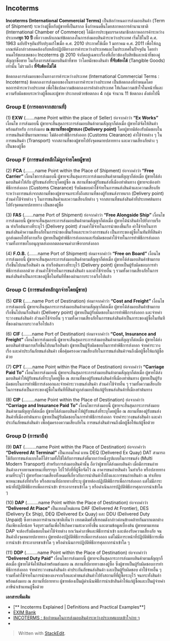 ## Incoterms 

**Incoterms (International Commercial Terms)** เป็นข้อกำหนดการส่งมอบสินค้า (Term of Shipment) ระหว่างผู้ซื้อกับผู้ขายที่เป็นสากล ซึ่งกำหนดขึ้นโดยสภาหอการค้านานาชาติ (International Chamber of Commerce) ได้มีการประชุมบรรดาสมาชิกสภาหอการค้าระหว่างประเทศ**ทุก 10 ปี** เพื่อวางหลักเกณฑ์ข้อตกลงในการส่งมอบสินค้าระหว่างประเทศ เริ่มใช้ในปี ค.ศ. 1963 ฉบับปัจจุบันปรับปรุงแก้ไขเมื่อ ค.ศ. 2010 ประกาศใช้เมื่อ 1 มกราคม ค.ศ. 2011 เพื่อให้กฎเกณฑ์ดังกล่าวสอดคล้องกับหลักปฏิบัติทางการค้าระหว่างประเทศและในประเทศในปัจจุบัน โดยกําหนดให้ขอบเขตของ Incoterms @ 2010 จํากัดอยู่เฉพาะเรื่องที่เกี่ยวข้องกับสิทธิและหน้าที่ของคู่สัญญาซื้อขาย ในเรื่องการสส่งมอบสินค้าที่ขาย ว่าโดยนัยของสินค้า **ที่จับต้องได้** (Tangible Goods) เท่านั้น ไม่รวมถึง **ที่จับต้องไม่ได้**

ข้อตกลงการส่งมอบของในทางการค้าระหว่างประเทศ (International Commercial Terms : Incoterms) ข้อตกลงการส่งมอบของในทางการค้าระหว่างประเทศ  เป็นข้อตกลงที่กำหนดโดยหอการค้าระหว่างประเทศ เพื่อใช้แปลความข้อตกลงการค้าต่างประเทศ ให้เกิดความเข้าใจในหน้าที่และความรับผิดชอบระหว่างผู้ซื้อและผู้ขาย ประกอบด้วยข้อตกลง 4 กลุ่ม จำนวน 11 ข้อตกลง ดังต่อไปนี้

### Group E (การออกจากสถานที่)

(1) **EXW** (…….name Point within the place of Seller) ย่อจากคำว่า **“Ex Works”** เงื่อนไข
การส่งมอบนี้ ผู้ขายจะสิ้นสุดภาระการส่งมอบสินค้าตามสัญญาก็ต่อเมื่อ ผู้ขายได้จัดให้สินค้าพร้อมสำหรับ
การส่งมอบ **ณ สถานที่ของผู้ขายเอง (Delivery point)** โดยผู้ขายมิต้องรับผิดชอบในการขนสินค้าขึ้นยานพาหนะ ไม่ต้องทำพิธีการส่งออก (Customs Clearance) ค่าใช้จ่ายต่าง ๆ ในการขนสินค้า (Transport) จากสถานที่ของผู้ขายไปยังจุดหมายปลายทาง และความเสี่ยงภัยต่าง ๆ เป็นของผู้ซื้อ 

### Group F (การขนส่งหลักไม่ถูกจ่ายโดยผู้ขาย)

(2) **FCA** (……..name Point within the Place of Shipment) ย่อจากคำว่า **“Free Carrier”** เงื่อนไขการส่งมอบนี้ ผู้ขายจะสิ้นสุดภาระการส่งมอบสินค้าตามสัญญาก็ต่อเมื่อ ผู้ขายได้ส่งมอบสินค้าให้กับ
ผู้รับขนส่งที่ระบุโดยผู้ซื้อ ณ สถานที่ของผู้รับขนส่งที่เมืองท่าต้นทาง ผู้ขายจะต้องทำพิธีการส่งออก (Customs Clearance) รับผิดชอบค่าใช้จ่ายในการขนส่งสินค้าและความเสี่ยงภัยระหว่างการขนส่งจากสถานที่ของผู้ขายจนกระทั่งถึงสถานที่ของผู้รับขนส่งรายแรก (Delivery point) ส่วนค่าใช้จ่ายต่าง ๆ ในการขนสินค้าและความเสี่ยงภัยต่าง ๆ จากสถานที่ขนส่งสินค้าที่ประเทศต้นทาง ไปยังจุดหมายปลายทาง เป็นของผู้ซื้อ 

(3) **FAS** (…….name Port of Shipment) ย่อจากคำว่า **“Free Alongside Ship”** เงื่อนไขการส่งมอบนี้ ผู้ขายจะสิ้นสุดภาระการส่งมอบสินค้าตามสัญญาก็ต่อเมื่อ ผู้ขายได้นำสินค้าไปยังกาบเรือ ณ ท่าเรือต้นทางที่ระบุไว้ (Delivery point) ส่วนค่าใช้จ่ายในการนำของขึ้นเรือ ค่าใช้จ่ายในการขนส่งสินค้าความเสี่ยงภัยในการนำของขึ้นเรือและระหว่างการขนส่ง เป็นภาระของผู้ซื้อในทันทีที่สินค้าถูกส่งมอบไปยังกาบเรือ ผู้ขายเป็นผู้ทำพิธีการส่งออกและรับผิดชอบค่าใช้จ่ายในการทำพิธีการส่งออก รวมทั้งการขอใบอนุญาตส่งออกตลอดจนค่าภาษีอากรส่งออก 

(4) **F.O.B.** (…….name Port of Shipment) ย่อมาจากคำว่า **“Free on Board”** เงื่อนไขการส่งมอบนี้ ผู้ขายจะสิ้นสุดภาระการส่งมอบสินค้าตามสัญญาก็ต่อเมื่อ ผู้ขายได้ส่งมอบสินค้าข้ามกาบเรือขึ้นไปบนเรือสินค้า ณ ท่าเรือต้นทางที่ระบุไว้  (Delivery point) ผู้ขายเป็นผู้รับผิดชอบการทำพิธีการส่งออกด้วย ส่วนค่าใช้จ่ายในการขนส่งสินค้า และค่าใช้จ่ายอื่น ๆ รวมทั้งความเสี่ยงภัยในการขนส่งสินค้าเป็นภาระของผู้ซื้อในทันทีที่ของผ่านกาบระวางเรือไปแล้ว 

### Group C (การขนส่งหลักถูกจ่ายโดยผู้ขาย)

(5) **CFR** (……name Port of Destination) ย่อมาจากคำว่า **“Cost and Freight”** เงื่อนไขการส่งมอบนี้ ผู้ขายจะสิ้นสุดภาระการส่งมอบสินค้าตามสัญญาก็ต่อเมื่อ ผู้ขายได้ส่งมอบสินค้าข้ามกาบเรือขึ้นไปบนเรือสินค้า (Delivery point) ผู้ขายเป็นผู้รับผิดชอบในการทำพิธีการส่งออก และจ่ายค่าระวางขนส่งสินค้า ส่วนค่าใช้จ่ายอื่น ๆ รวมทั้งความเสี่ยงภัยในการขนส่งสินค้าเป็นภาระของผู้ซื้อในทันทีที่ของผ่านกาบระวางเรือไปแล้ว 

(6) **CIF** (…….name Port of Destination) ย่อมาจากคำว่า **“Cost, Insurance and Freight”** เงื่อนไขการส่งมอบนี้ ผู้ขายจะสิ้นสุดภาระการส่งมอบสินค้าตามสัญญาก็ต่อเมื่อ ผู้ขายได้ส่งมอบสินค้าข้ามกาบเรือขึ้นไปบนเรือสินค้า ผู้ขายเป็นผู้รับผิดชอบในการทำพิธีการส่งออก จ่ายค่าระวางเรือ และค่าประกันภัยขนส่งสินค้า เพื่อคุ้มครองความเสี่ยงภัยในการขนส่งสินค้าจนถึงมือผู้ซื้อให้แก่ผู้ซื้อด้วย 

(7) **CPT** (……name Point within the Place of Destination) ย่อจากคำว่า  **“Carriage Paid To”** เงื่อนไขการส่งมอบนี้ ผู้ขายจะสิ้นสุดภาระการส่งมอบสินค้าตามสัญญาก็ต่อเมื่อ ผู้ขายได้ส่งมอบสินค้าให้ผู้รับขนส่งที่ระบุโดยผู้ซื้อ ณ สถานที่ของผู้รับขนส่งสินค้าที่เมืองท่าต้นทาง ผู้ขายเป็นผู้รับผิดชอบในการทำพิธีการส่งออกและจ่ายค่าระวางขนส่งสินค้า ส่วนค่าใช้จ่ายอื่น ๆ รวมทั้งความเสี่ยงภัยในการขนส่งเป็นภาระของผู้ซื้อในทันทีที่สินค้าถูกส่งมอบให้แก่ผู้รับขนส่งสินค้าที่เมืองท่าต้นทาง 

(8) **CIP** (………name Point within the Place of Destination) ย่อจากคำว่า **“Carriage and Insurance Paid To”** เงื่อนไขการส่งมอบนี้ ผู้ขายจะสิ้นสุดภาระการส่งมอบสินค้าตามสัญญาก็ต่อเมื่อ ผู้ขายได้ส่งมอบสินค้าให้ผู้รับขนส่งที่ระบุโดยผู้ซื้อ ณ สถานที่ของผู้รับขนส่งสินค้าที่เมืองท่าต้นทาง ผู้ขายเป็นผู้รับผิดชอบในการทำพิธีการส่งออก จ่ายค่าระวางขนส่งสินค้า และค่าประกันภัยขนส่งสินค้า เพื่อคุ้มครองความเสี่ยงภัยใน
การขนส่งสินค้าจนถึงมือผู้ซื้อให้แก่ผู้ซื้อด้วย 

### Group D (การมาถึง)

(9)  **DAT** (………name Point within the Place of Destination) ย่อจากคำว่า **“Delivered At Terminal”** เป็นเทอมใหม่ แทน DEQ (Delivered Ex Quay) DAT สามารถใช้กับการขนส่งแบบใดก็ได้รวมทั้งใช้ได้กับการขนส่งที่มากกว่าหนึ่งรูปแบบในการขนส่ง (Multi Modern Transport) สำหรับการส่งมอบสินค้านั้น ถือว่าผู้ขายได้ส่งมอบสินค้า เมื่อมีการขนถ่ายสินค้าลงจากยานพาหนะที่บรรทุก ไปไว้ยังที่ที่ผู้ซื้อจัดไว้ ณ อาคารขนถ่ายสินค้า ในท่าเรือ หรือปลายทางตามที่ระบุไว้ ผู้ขายรับความเสี่ยงทั้งหมดที่เกี่ยวกับการนําสินค้าไปถึงและการขนถ่ายสินค้า ณ ท่าเทียบพาหนะขนส่งที่ท่าเรือ หรือสถานที่ปลายทางที่ระบุ ผู้ขายต้องปฏิบัติพิธีการเพื่อการส่งออก แต่ไม่มีภาระหน้าที่ปฏิบัติพิธีการเพื่อการนําเข้า ชําระอากรขาเข้าใด ๆ หรือดําเนินการปฏิบัติพิธีการศุลกากรนําเข้าใด ๆ

(10) **DAP** (………name Point within the Place of Destination) ย่อจากคำว่า **“Delivered At Piace”** เป็นเทอมใหม่แทน DAF (Delivered At Frontier), DES (Delivery Ex Ship), DEQ (Delivered Ex Quay) และ DDU (Delivered Duty Unpaid) ซึ่งทางหอการค้านานาชาติเห็นว่า เทอมเดิมทั้งสี่เทอมดังกล่าวค่อนข้างคล้ายกันมากแตกต่างกันเพียงเล็กน้อย จึงยุบรวมกันเพื่อให้เกิดความสะดวกยิ่งขึ้น และตามข้อมูลเบื้องต้น ผู้ขายตามเทอม DAP จะต้องรับผิดชอบในค่าใช้จ่ายต่าง ยกเว้นค่าภาษีและพิธีการนำเข้า และต้องรับความเสี่ยงภัย จนสินค้าถึงจุดหมายปลายทาง ผู้ขายต้องปฏิบัติพิธีการเพื่อการส่งออก แต่ไม่มีภาระหน้าที่ปฏิบัติพิธีการเพื่อการนําเข้า ชําระอากรขาเข้าใด ๆ หรือดําเนินการปฏิบัติพิธีการศุลกากรนําเข้าใด ๆ

 (11)  **DDP** (………name Point within the Place of Destination) ย่อจากคำว่า **“Delivered Duty Paid”**  เงื่อนไขการส่งมอบนี้ ผู้ขายจะสิ้นสุดภาระการส่งมอบสินค้าตามสัญญาก็ต่อเมื่อ ผู้ขายได้จัดให้สินค้าพร้อมส่งมอบ ณ สถานที่ปลายทางของผู้ซื้อ ซึ่งผู้ขายเป็นผู้รับผิดชอบการทำพิธีการส่งออก จ่ายค่าระวางขนส่งสินค้า ค่าประกันภัยขนส่งสินค้า และเป็นผู้รับผิดชอบ ค่าใช้จ่ายอื่น ๆ รวมทั้งค่าใช้จ่ายในการนำของลงจากเรือและค่าขนส่งสินค้าไปยังสถานที่ที่ผู้ซื้อระบุไว้ จนกระทั่งสินค้าพร้อมส่งมอบ ณ สถานที่ปลายทาง ผู้ขายต้องเป็นผู้ดำเนินพิธีการนำเข้าสินค้าให้แก่ผู้ซื้อและเป็นผู้จ่ายค่าภาษีนำเข้าแทนผู้ซื้อด้วย


**เอกสารเพิ่มเติม**

- [** Incoterms Explained | Definitions and Practical Examples**]
- [EXIM Bank](http://www.exim.go.th/doc/newsCenter/40379.pdf)
- [INCOTERMS : ข้อกำหนดในการส่งมอบสินค้าระหว่างประเทศแบบเข้าใจง่าย ๆ](http://www.march.co.th/ultimate-guide-to-incoterms/)
- 
> Written with [StackEdit](https://stackedit.io/).
<!--stackedit_data:
eyJoaXN0b3J5IjpbMTY1MjY5MTAzOSwxNzgyNDkwNDE5LC02ND
MyODAzODZdfQ==
-->
